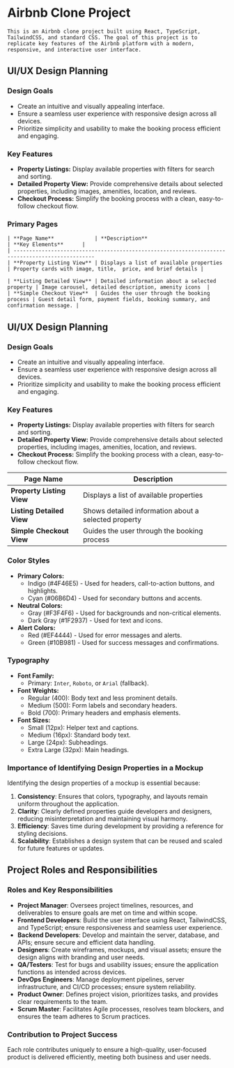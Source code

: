 # Airbnb Clone Project

```
This is an Airbnb clone project built using React, TypeScript, TailwindCSS, and standard CSS. The goal of this project is to replicate key features of the Airbnb platform with a modern, responsive, and interactive user interface.

````

## UI/UX Design Planning

### Design Goals
- Create an intuitive and visually appealing interface.
- Ensure a seamless user experience with responsive design across all devices.
- Prioritize simplicity and usability to make the booking process efficient and engaging.

### Key Features
- **Property Listings:** Display available properties with filters for search and sorting.
- **Detailed Property View:** Provide comprehensive details about selected properties, including images, amenities, location, and reviews.
- **Checkout Process:** Simplify the booking process with a clean, easy-to-follow checkout flow.

### Primary Pages
```
| **Page Name**             | **Description**                            | **Key Elements**      |   
| ------------------------------------------------------------------------------------------------
| **Property Listing View** | Displays a list of available properties    | Property cards with image, title,  price, and brief details |   

| **Listing Detailed View** | Detailed information about a selected property | Image carousel, detailed description, amenity icons  |   
| **Simple Checkout View**  | Guides the user through the booking process | Guest detail form, payment fields, booking summary, and confirmation message. |   
```
## UI/UX Design Planning

### Design Goals
- Create an intuitive and visually appealing interface.  
- Ensure a seamless user experience with responsive design across all devices.  
- Prioritize simplicity and usability to make the booking process efficient and engaging.  

### Key Features  
- **Property Listings:** Display available properties with filters for search and sorting.  
- **Detailed Property View:** Provide comprehensive details about selected properties, including images, amenities, location, and reviews.   
- **Checkout Process:** Simplify the booking process with a clean, easy-to-follow checkout flow.   

| **Page Name**             | **Description**   
|---------------------------|---------------------------------------------------- |    
|**Property Listing View** | Displays a list of available properties              |  
| **Listing Detailed View** | Shows detailed information about a selected property|  
| **Simple Checkout View**  | Guides the user through the booking process         |    


### Color Styles  
- **Primary Colors:**   
  - Indigo (#4F46E5) - Used for headers, call-to-action buttons, and highlights.   
  - Cyan (#06B6D4) - Used for secondary buttons and accents.   
- **Neutral Colors:**   
  - Gray (#F3F4F6) - Used for backgrounds and non-critical elements.   
  - Dark Gray (#1F2937) - Used for text and icons.   
- **Alert Colors:**   
  - Red (#EF4444) - Used for error messages and alerts.   
  - Green (#10B981) - Used for success messages and confirmations.   

### Typography   
- **Font Family:**    
  - Primary: `Inter`, `Roboto`, or `Arial` (fallback).   
- **Font Weights:**   
  - Regular (400): Body text and less prominent details.    
  - Medium (500): Form labels and secondary headers.   
  - Bold (700): Primary headers and emphasis elements.   
- **Font Sizes:**   
  - Small (12px): Helper text and captions.   
  - Medium (16px): Standard body text.   
  - Large (24px): Subheadings.   
  - Extra Large (32px): Main headings.  

### Importance of Identifying Design Properties in a Mockup  
Identifying the design properties of a mockup is essential because:   
1. **Consistency**: Ensures that colors, typography, and layouts remain uniform throughout the application.   
2. **Clarity**: Clearly defined properties guide developers and designers, reducing misinterpretation and maintaining visual harmony.  
3. **Efficiency**: Saves time during development by providing a reference for styling decisions.   
4. **Scalability**: Establishes a design system that can be reused and scaled for future features or updates.  


## Project Roles and Responsibilities   

### Roles and Key Responsibilities   

- **Project Manager**: Oversees project timelines, resources, and deliverables to ensure goals are met on time and within scope.   
- **Frontend Developers**: Build the user interface using React, TailwindCSS, and TypeScript; ensure responsiveness and seamless user experience.  
- **Backend Developers**: Develop and maintain the server, database, and APIs; ensure secure and efficient data handling.   
- **Designers**: Create wireframes, mockups, and visual assets; ensure the design aligns with branding and user needs.  
- **QA/Testers**: Test for bugs and usability issues; ensure the application functions as intended across devices.  
- **DevOps Engineers**: Manage deployment pipelines, server infrastructure, and CI/CD processes; ensure system reliability.    
- **Product Owner**: Defines project vision, prioritizes tasks, and provides clear requirements to the team.  
- **Scrum Master**: Facilitates Agile processes, resolves team blockers, and ensures the team adheres to Scrum practices.   

### Contribution to Project Success  
Each role contributes uniquely to ensure a high-quality, user-focused product is delivered efficiently, meeting both business and user needs.   
